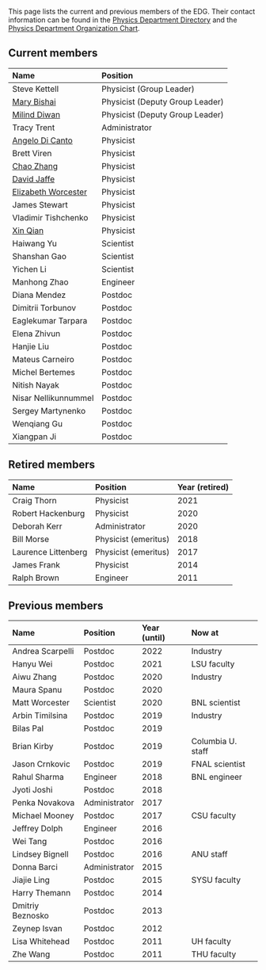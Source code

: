 This page lists the current and previous members of the EDG. Their contact information can be found in the [Physics Department Directory](https://www.bnl.gov/physics/people/) and the [Physics Department Organization Chart](https://www.phy.bnl.gov/OrgChart/OrgChart.pdf).

## Current members

| Name         | Position       |
|:-------------|:------------------|
| Steve Kettell | Physicist (Group Leader) |
| [Mary Bishai](https://www.bnl.gov/staff/mbishai) | Physicist (Deputy Group Leader) |
| [Milind Diwan](https://www.bnl.gov/staff/mdiwan) | Physicist (Deputy Group Leader) |
| Tracy Trent | Administrator |
| [Angelo Di Canto](https://adicanto.web.cern.ch/adicanto/) | Physicist |
| Brett Viren | Physicist |
| [Chao Zhang](https://www.bnl.gov/staff/czhang) | Physicist |
| [David Jaffe](https://www.phy.bnl.gov/~djaffe/) | Physicist |
| [Elizabeth Worcester](https://www.phy.bnl.gov/~etw/prof.html) | Physicist |
| James Stewart | Physicist |
| Vladimir Tishchenko | Physicist |
| [Xin Qian](https://www.bnl.gov/staff/xqian) | Physicist |
| Haiwang Yu | Scientist |
| Shanshan Gao | Scientist |
| Yichen Li | Scientist |
| Manhong Zhao | Engineer |
| Diana Mendez | Postdoc |
| Dimitrii Torbunov | Postdoc |
| Eaglekumar Tarpara | Postdoc |
| Elena Zhivun | Postdoc |
| Hanjie Liu | Postdoc |
| Mateus Carneiro | Postdoc |
| Michel Bertemes | Postdoc |
| Nitish Nayak | Postdoc |
| Nisar Nellikunnummel | Postdoc |
| Sergey Martynenko | Postdoc |
| Wenqiang Gu | Postdoc |
| Xiangpan Ji | Postdoc |



## Retired members

| Name         | Position       | Year (retired)   |
|:-------------|:---------------|:---------------|
| Craig Thorn | Physicist | 2021 |
| Robert Hackenburg | Physicist | 2020 |
| Deborah Kerr | Administrator | 2020 |
| Bill Morse | Physicist (emeritus) | 2018 |
| Laurence Littenberg | Physicist (emeritus) | 2017 |
| James Frank | Physicist | 2014 |
| Ralph Brown | Engineer | 2011 |

## Previous members

| Name         | Position       | Year (until)   | Now at |
|:-------------|:---------------|:-------------|:-------------|
| Andrea Scarpelli | Postdoc | 2022 | Industry |
| Hanyu Wei | Postdoc | 2021 | LSU faculty |
| Aiwu Zhang | Postdoc | 2020 | Industry |
| Maura Spanu | Postdoc | 2020 | |
| Matt Worcester | Scientist | 2020 | BNL scientist |
| Arbin Timilsina | Postdoc | 2019 | Industry |
| Bilas Pal | Postdoc | 2019 | |
| Brian Kirby | Postdoc | 2019 | Columbia U. staff |
| Jason Crnkovic | Postdoc | 2019 | FNAL scientist |
| Rahul Sharma | Engineer | 2018 | BNL engineer |
| Jyoti Joshi | Postdoc | 2018 |
| Penka Novakova | Administrator | 2017 |
| Michael Mooney | Postdoc | 2017 | CSU faculty |
| Jeffrey Dolph | Engineer | 2016 | |
| Wei Tang | Postdoc | 2016 | |
| Lindsey Bignell | Postdoc | 2016 | ANU staff |
| Donna Barci | Administrator | 2015 | |
| Jiajie Ling | Postdoc | 2015 | SYSU faculty |
| Harry Themann | Postdoc | 2014 | |
| Dmitriy Beznosko | Postdoc | 2013 | |
| Zeynep Isvan | Postdoc | 2012 | |
| Lisa Whitehead | Postdoc | 2011 | UH faculty |
| Zhe Wang | Postdoc | 2011 | THU faculty |







